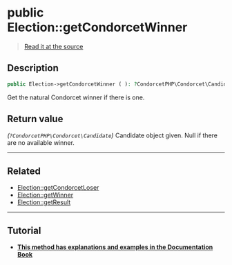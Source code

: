 # public Election::getCondorcetWinner

> [Read it at the source](https://github.com/julien-boudry/Condorcet/blob/master/src/ElectionProcess/ResultsProcess.php#L171)

## Description    

```php
public Election->getCondorcetWinner ( ): ?CondorcetPHP\Condorcet\Candidate
```

Get the natural Condorcet winner if there is one.


## Return value   

*(`?CondorcetPHP\Condorcet\Candidate`)* Candidate object given. Null if there are no available winner.


---------------------------------------

## Related

* [Election::getCondorcetLoser](/Docs/api-reference/Election%20Class/Election--getCondorcetLoser().md)    
* [Election::getWinner](/Docs/api-reference/Election%20Class/Election--getWinner().md)    
* [Election::getResult](/Docs/api-reference/Election%20Class/Election--getResult().md)    

---------------------------------------

## Tutorial

* **[This method has explanations and examples in the Documentation Book](https://docs.condorcet.io/book/3.AsPhpLibrary/6.Results/1.WinnerAndLoser)**    
